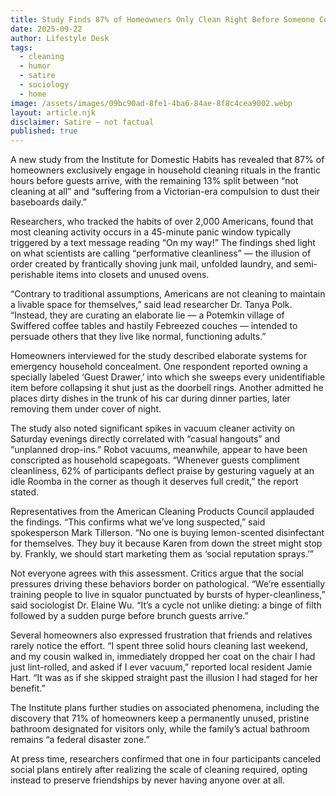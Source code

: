 ```yaml
---
title: Study Finds 87% of Homeowners Only Clean Right Before Someone Comes Over
date: 2025-09-22
author: Lifestyle Desk
tags:
  - cleaning
  - humor
  - satire
  - sociology
  - home
image: /assets/images/09bc90ad-8fe1-4ba6-84ae-8f8c4cea9002.webp
layout: article.njk
disclaimer: Satire — not factual
published: true
---
```


A new study from the Institute for Domestic Habits has revealed that 87% of homeowners exclusively engage in household cleaning rituals in the frantic hours before guests arrive, with the remaining 13% split between “not cleaning at all” and “suffering from a Victorian-era compulsion to dust their baseboards daily.”  

Researchers, who tracked the habits of over 2,000 Americans, found that most cleaning activity occurs in a 45-minute panic window typically triggered by a text message reading “On my way!” The findings shed light on what scientists are calling “performative cleanliness” — the illusion of order created by frantically shoving junk mail, unfolded laundry, and semi-perishable items into closets and unused ovens.  

“Contrary to traditional assumptions, Americans are not cleaning to maintain a livable space for themselves,” said lead researcher Dr. Tanya Polk. “Instead, they are curating an elaborate lie — a Potemkin village of Swiffered coffee tables and hastily Febreezed couches — intended to persuade others that they live like normal, functioning adults.”  

Homeowners interviewed for the study described elaborate systems for emergency household concealment. One respondent reported owning a specially labeled ‘Guest Drawer,’ into which she sweeps every unidentifiable item before collapsing it shut just as the doorbell rings. Another admitted he places dirty dishes in the trunk of his car during dinner parties, later removing them under cover of night.  

The study also noted significant spikes in vacuum cleaner activity on Saturday evenings directly correlated with “casual hangouts” and “unplanned drop-ins.” Robot vacuums, meanwhile, appear to have been conscripted as household scapegoats. “Whenever guests compliment cleanliness, 62% of participants deflect praise by gesturing vaguely at an idle Roomba in the corner as though it deserves full credit,” the report stated.  

Representatives from the American Cleaning Products Council applauded the findings. “This confirms what we’ve long suspected,” said spokesperson Mark Tillerson. “No one is buying lemon-scented disinfectant for themselves. They buy it because Karen from down the street might stop by. Frankly, we should start marketing them as ‘social reputation sprays.’”  

Not everyone agrees with this assessment. Critics argue that the social pressures driving these behaviors border on pathological. “We’re essentially training people to live in squalor punctuated by bursts of hyper-cleanliness,” said sociologist Dr. Elaine Wu. “It’s a cycle not unlike dieting: a binge of filth followed by a sudden purge before brunch guests arrive.”  

Several homeowners also expressed frustration that friends and relatives rarely notice the effort. “I spent three solid hours cleaning last weekend, and my cousin walked in, immediately dropped her coat on the chair I had just lint-rolled, and asked if I ever vacuum,” reported local resident Jamie Hart. “It was as if she skipped straight past the illusion I had staged for her benefit.”  

The Institute plans further studies on associated phenomena, including the discovery that 71% of homeowners keep a permanently unused, pristine bathroom designated for visitors only, while the family’s actual bathroom remains “a federal disaster zone.”  

At press time, researchers confirmed that one in four participants canceled social plans entirely after realizing the scale of cleaning required, opting instead to preserve friendships by never having anyone over at all.  